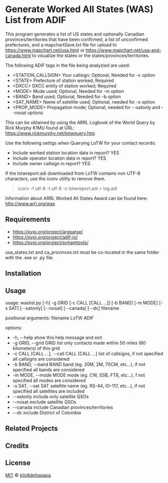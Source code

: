 # Generate Worked All States (WAS) List from ADIF

This program generates a list of US states and optionally Canadian provinces/territories that have been confirmed, a list of unconfirmed prefectures, and a mapchartSave.txt file for upload to https://www.mapchart.net/usa.html or https://www.mapchart.net/usa-and-canada.html to visualize the states or the states/provinces/territories.

The following ADIF tags in the file being analyzied are used:
- \<STATION_CALLSIGN>  Your callsign; Optional, Needed for -c option
- \<STATE> Prefecture of station worked; Required
- \<DXCC> DXCC entity of station worked; Required
- \<MODE> Mode used; Optional, Needed for -m option
- \<BAND> Band used; Optional, Needed for -b option
- \<SAT_NAME> Name of satellite used; Optional, needed for -s option
- \<PROP_MODE> Propagation mode; Optional, needed for --satonly and --nosat options

This can be obtained by using the ARRL Logbook of the World Query by 
Rick Murphy K1MU found at URL: https://www.rickmurphy.net/lotwquery.htm

Use the following settigs when Querying LoTW for your contact records:
* Include worked station location data in report?	 	YES
* Include operator location data in report?	 	YES
* Include owner callsign in report? YES

If the lotwreport.adi downloaded from LoTW contains non UTF-8 characters, use the iconv utility to remove them.

>  iconv -f utf-8 -t utf-8 -c lotwreport.adi > log.adi

Information about ARRL Worked All States Award can be found here: http://www.arrl.org/was

## Requirements

- https://pypi.org/project/argparse/
- https://pypi.org/project/adif-io/
- https://pypi.org/project/pyhamtools/

usa_states.txt and ca_provinces.txt must be co-located in the same folder with the .exe or .py file.

## Installation


## Usage

usage: waslist.py [-h] -g GRID [-c CALL [CALL ...]] [-b BAND] [-m MODE] [-s SAT] [--satonly] [--nosat] [--canada] [--dc] filename

positional arguments:
  filename              LoTW ADIF

options:
  - -h, --help            show this help message and exit
  - -g GRID, --grid GRID  list only contacts made within 50 miles (80 kilometers) of this grid
  - -c CALL [CALL ...], --call CALL [CALL ...] list of callsigns, if not specified all callsigns are considered
  - -b BAND, --band BAND  band (eg. 20M, 2M, 70CM, etc...), if not specified all bands are considered
  - -m MODE, --mode MODE  mode (eg. CW, SSB, FT8, etc...), f not specified all modes are considered
  - -s SAT, --sat SAT     satellite name (eg. RS-44, IO-117, etc...), if not specified all satellites are included
  - --satonly             include only satellite QSOs
  - --nosat               exclude satellite QSOs
  - --canada              include Canadian provinces/territories
  - --dc                  include District of Colombia

## Related Projects


## Credits


## License

[MIT](LICENSE) © [kilo8deltapapa](https://github.com/kilo8deltapapa).
